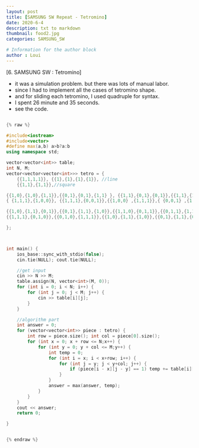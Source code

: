 ```yaml
---
layout: post
title: [SAMSUNG SW Repeat - Tetromino]
date: 2020-6-4
description: txt to markdown
thumbnail: food2.jpg
categories: SAMSUNG_SW

# Information for the author block
author : Loui
---
```


[6. SAMSUNG SW : Tetromino]
- it was a simulation problem. but there was lots of manual labor.
- since I had to implement all the cases of tetromino shape.
- and for sliding each tetromino, I used quadruple for syntax.
- I spent 26 minute and 35 seconds.
- see the code.

```cpp

{% raw %}

#include<iostream>
#include<vector>
#define max(a,b) a>b?a:b
using namespace std;

vector<vector<int>> table;
int N, M;
vector<vector<vector<int>>> tetro = {
	{{1,1,1,1}}, {{1},{1},{1},{1}}, //line
	{{1,1},{1,1}},//square

{{1,0},{1,0},{1,1}},{{0,1},{0,1},{1,1} }, {{1,1},{0,1},{0,1}},{{1,1},{1,0},{1,0}},
{ {1,1,1},{1,0,0}}, {{1,1,1},{0,0,1}},{{1,0,0} ,{1,1,1}},{ {0,0,1} ,{1,1,1}},

{{1,0},{1,1},{0,1}},{{0,1},{1,1},{1,0}},{{1,1,0},{0,1,1}},{{0,1,1},{1,1,0}},
{{1,1,1},{0,1,0}},{{0,1,0},{1,1,1}},{{1,0},{1,1},{1,0}},{{0,1},{1,1},{0,1}}

};



int main() {
	ios_base::sync_with_stdio(false);
	cin.tie(NULL); cout.tie(NULL);

	//get input
	cin >> N >> M;
	table.assign(N, vector<int>(M, 0));
	for (int i = 0; i < N; i++) {
		for (int j = 0; j < M; j++) {
			cin >> table[i][j];
		}
	}

	//algorithm part
	int answer = 0;
	for (vector<vector<int>> piece : tetro) {
		int row = piece.size(); int col = piece[0].size();
		for (int x = 0; x + row <= N;x++) {
			for (int y = 0; y + col <= M;y++) {
				int temp = 0;
				for (int i = x; i < x+row; i++) {
					for (int j = y; j < y+col; j++) {
						if (piece[i - x][j - y] == 1) temp += table[i][j];
					}
				}
				answer = max(answer, temp);
			}
		}
	}
	cout << answer;
	return 0;

}


{% endraw %}
```

